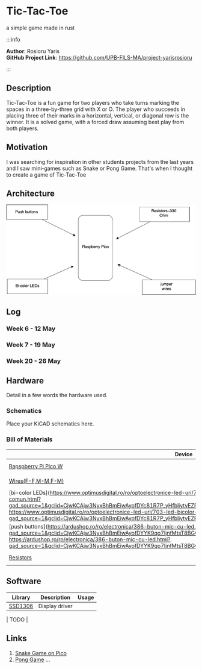 # Tic-Tac-Toe

 a simple game made in rust

:::info 

**Author**: Rosioru Yaris \
**GitHub Project Link**: https://github.com/UPB-FILS-MA/project-yarisrosioru

:::

## Description

Tic-Tac-Toe is a fun game for two players who take turns marking the spaces in a three-by-three grid with X or O. The player who succeeds in placing three of their marks in a horizontal, vertical, or diagonal row is the winner. It is a solved game, with a forced draw assuming best play from both players.

## Motivation

I was searching for inspiration in other students projects from the last years and I saw mini-games such as Snake or Pong Game.
That's when I thought to create a game of Tic-Tac-Toe

## Architecture 

![architecture](architecture.png)

## Log

<!-- write every week your progress here -->

### Week 6 - 12 May

### Week 7 - 19 May

### Week 20 - 26 May

## Hardware

Detail in a few words the hardware used.

### Schematics

Place your KiCAD schematics here.

### Bill of Materials

<!-- Fill out this table with all the hardware components that you might need.

The format is 
```
| [Device](link://to/device) | This is used ... | [price](link://to/store) |

```

-->

| Device | Usage | Price |
|--------|--------|-------|
| [Rapspberry Pi Pico W](https://www.raspberrypi.com/documentation/microcontrollers/raspberry-pi-pico.html) | The microcontroller | [35 RON](https://www.optimusdigital.ro/en/raspberry-pi-boards/12394-raspberry-pi-pico-w.html) |
|[Wires(F-F,M-M,F-M)](https://www.sudatel.sd/storage/2019/12/JUMPER-WIRE-SPECIFICATION.pdf) | Wire Connection | [19 RON]|
|[bi-color LEDs](https://www.optimusdigital.ro/ro/optoelectronice-led-uri/703-led-bicolor-de-3-mm-rosu-si-verde-cu-anod-comun.html?gad_source=1&gclid=CjwKCAjw3NyxBhBmEiwAyofDYc81R7P_yHfbliytvEZRX8mVyFCPob2bFMxJdQO0Cd3gmfWZPT0ftxoC6F0QAvD_BwE https://www.optimusdigital.ro/ro/optoelectronice-led-uri/703-led-bicolor-de-3-mm-rosu-si-verde-cu-anod-comun.html?gad_source=1&gclid=CjwKCAjw3NyxBhBmEiwAyofDYc81R7P_yHfbliytvEZRX8mVyFCPob2bFMxJdQO0Cd3gmfWZPT0ftxoC6F0QAvD_BwE) | input ||[3.11 RON](https://www.optimusdigital.ro/ro/optoelectronice-led-uri/703-led-bicolor-de-3-mm-rosu-si-verde-cu-anod-comun.html?gad_source=1&gclid=CjwKCAjw3NyxBhBmEiwAyofDYc81R7P_yHfbliytvEZRX8mVyFCPob2bFMxJdQO0Cd3gmfWZPT0ftxoC6F0QAvD_BwE%20https://www.optimusdigital.ro/ro/optoelectronice-led-uri/703-led-bicolor-de-3-mm-rosu-si-verde-cu-anod-comun.html?gad_source=1&gclid=CjwKCAjw3NyxBhBmEiwAyofDYc81R7P_yHfbliytvEZRX8mVyFCPob2bFMxJdQO0Cd3gmfWZPT0ftxoC6F0QAvD_BwE)|
|[push buttons](https://ardushop.ro/ro/electronica/386-buton-mic-cu-led.html?gad_source=1&gclid=CjwKCAjw3NyxBhBmEiwAyofDYYK9qo7IjnfMtsT8BGwhPxeqLLjScYG8FjmfC1KhMvf__CtSuMIWHxoCyFEQAvD_BwE https://ardushop.ro/ro/electronica/386-buton-mic-cu-led.html?gad_source=1&gclid=CjwKCAjw3NyxBhBmEiwAyofDYYK9qo7IjnfMtsT8BGwhPxeqLLjScYG8FjmfC1KhMvf__CtSuMIWHxoCyFEQAvD_BwE)| Input | [3,19 RON](https://ardushop.ro/ro/electronica/386-buton-mic-cu-led.html?gad_source=1&gclid=CjwKCAjw3NyxBhBmEiwAyofDYYK9qo7IjnfMtsT8BGwhPxeqLLjScYG8FjmfC1KhMvf__CtSuMIWHxoCyFEQAvD_BwE%20https://ardushop.ro/ro/electronica/386-buton-mic-cu-led.html?gad_source=1&gclid=CjwKCAjw3NyxBhBmEiwAyofDYYK9qo7IjnfMtsT8BGwhPxeqLLjScYG8FjmfC1KhMvf__CtSuMIWHxoCyFEQAvD_BwE)|
|[Resistors](https://ro.farnell.com/multicomp-pro/mcmf0w4ff3300a50/metal-film-resistor-330-ohm-250mw/dp/1126972)| Wiring | [2 RON](https://ro.farnell.com/multicomp-pro/mcmf0w4ff3300a50/metal-film-resistor-330-ohm-250mw/dp/1126972)|


## Software

| Library | Description | Usage |
|---------|-------------|-------|
 [SSD1306](https://github.com/adafruit/Adafruit_SSD1306) | Display driver |
 
| TODO |

## Links

<!-- Add a few links that inspired you and that you think you will use for your project -->

1. [Snake Game on Pico](https://www.youtube.com/watch?v=5r_6mbYlLVo)
2. [Pong Game](https://www.youtube.com/watch?v=7DlhFy_pxAk)
...
